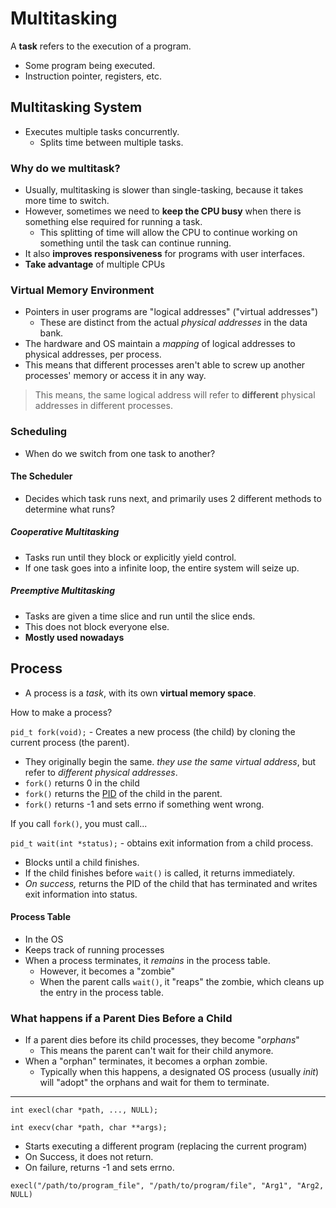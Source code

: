 # Multitasking

A **task** refers to the execution of a program.

- Some program being executed.
- Instruction pointer, registers, etc.

## Multitasking System
- Executes multiple tasks concurrently.
	- Splits time between multiple tasks.

### Why do we multitask?
- Usually, multitasking is slower than single-tasking, because it takes more time to switch.
- However, sometimes we need to **keep the CPU busy** when there is something else required for running a task.
	- This splitting of time will allow the CPU to continue working on something until the task can continue running.
- It also **improves responsiveness** for programs with user interfaces.
- **Take advantage** of multiple CPUs

### Virtual Memory Environment
- Pointers in user programs are "logical addresses" ("virtual addresses")
	- These are distinct from the actual *physical addresses* in the data bank.
- The hardware and OS maintain a *mapping* of logical addresses to physical addresses, per process.
- This means that different processes aren't able to screw up another processes' memory or access it in any way.

> This means, the same logical address will refer to **different** physical addresses in different processes.

### Scheduling
- When do we switch from one task to another?

#### The Scheduler
- Decides which task runs next, and primarily uses 2 different methods to determine what runs?

##### Cooperative Multitasking
- Tasks run until they block or explicitly yield control.
- If one task goes into a infinite loop, the entire system will seize up.

##### Preemptive Multitasking
- Tasks are given a time slice and run until the slice ends.
- This does not block everyone else.
- **Mostly used nowadays**

## Process
- A process is a *task*, with its own **virtual memory space**.

How to make a process?

`pid_t fork(void);` - Creates a new process (the child) by cloning the current process (the parent).

- They originally begin the same. *they use the same virtual address*, but refer to *different physical addresses*.
- `fork()` returns 0 in the child
- `fork()` returns the [PID](the-shell#processes) of the child in the parent.
- `fork()` returns -1 and sets errno if something went wrong.

If you call `fork()`, you must call...

`pid_t wait(int *status);` - obtains exit information from a child process.

- Blocks until a child finishes.
- If the child finishes before `wait()` is called, it returns immediately.
- *On success,* returns the PID of the child that has terminated and writes exit information into status.

#### Process Table
- In the OS
- Keeps track of running processes
- When a process terminates, it *remains* in the process table.
	- However, it becomes a "zombie"
	- When the parent calls `wait()`, it "reaps" the zombie, which cleans up the entry in the process table.

### What happens if a Parent Dies Before a Child
- If a parent dies before its child processes, they become "*orphans*"
	- This means the parent can't wait for their child anymore.
- When a "orphan" terminates, it becomes a orphan zombie.
	- Typically when this happens, a designated OS process (usually *init*) will "adopt" the orphans and wait for them to terminate.

---

`int execl(char *path, ..., NULL);`

`int execv(char *path, char **args);`

- Starts executing a different program (replacing the current program)
- On Success, it does not return.
- On failure, returns -1 and sets errno.

`execl("/path/to/program_file", "/path/to/program/file", "Arg1", "Arg2, NULL)`